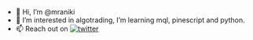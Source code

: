 - 👋 Hi, I’m @mraniki
- 👀 I’m interested in algotrading, I’m learning mql, pinescript and python.
- 📫 Reach out on [![twitter](https://badgen.net/badge/icon/mastodon/purple?icon=mastodon&label)](@MrAniki@mastodon.social)



<!---
mraniki/mraniki is a ✨ special ✨ repository because its `README.md` (this file) appears on your GitHub profile.
You can click the Preview link to take a look at your changes.
--->
